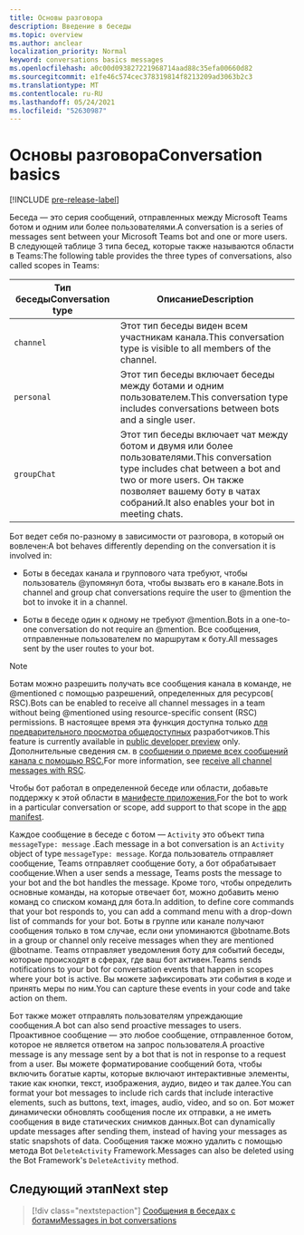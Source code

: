 ```yaml
---
title: Основы разговора
description: Введение в беседы
ms.topic: overview
ms.author: anclear
localization_priority: Normal
keyword: conversations basics messages
ms.openlocfilehash: a0c00d093827221968714aad88c35efa00660d82
ms.sourcegitcommit: e1fe46c574cec378319814f8213209ad3063b2c3
ms.translationtype: MT
ms.contentlocale: ru-RU
ms.lasthandoff: 05/24/2021
ms.locfileid: "52630987"
---
```

# <a name="conversation-basics"></a><span data-ttu-id="7bc56-103">Основы разговора</span><span class="sxs-lookup"><span data-stu-id="7bc56-103">Conversation basics</span></span>

[!INCLUDE [pre-release-label](~/includes/v4-to-v3-pointer-bots.md)]

<span data-ttu-id="7bc56-104">Беседа — это серия сообщений, отправленных между Microsoft Teams ботом и одним или более пользователями.</span><span class="sxs-lookup"><span data-stu-id="7bc56-104">A conversation is a series of messages sent between your Microsoft Teams bot and one or more users.</span></span> <span data-ttu-id="7bc56-105">В следующей таблице 3 типа бесед, которые также называются области в Teams:</span><span class="sxs-lookup"><span data-stu-id="7bc56-105">The following table provides the three types of conversations, also called scopes in Teams:</span></span>

| <span data-ttu-id="7bc56-106">Тип беседы</span><span class="sxs-lookup"><span data-stu-id="7bc56-106">Conversation type</span></span> | <span data-ttu-id="7bc56-107">Описание</span><span class="sxs-lookup"><span data-stu-id="7bc56-107">Description</span></span> |
| ------- | ----------- |
| `channel` | <span data-ttu-id="7bc56-108">Этот тип беседы виден всем участникам канала.</span><span class="sxs-lookup"><span data-stu-id="7bc56-108">This conversation type is visible to all members of the channel.</span></span> |
| `personal` | <span data-ttu-id="7bc56-109">Этот тип беседы включает беседы между ботами и одним пользователем.</span><span class="sxs-lookup"><span data-stu-id="7bc56-109">This conversation type includes conversations between bots and a single user.</span></span> |
| `groupChat` | <span data-ttu-id="7bc56-110">Этот тип беседы включает чат между ботом и двумя или более пользователями.</span><span class="sxs-lookup"><span data-stu-id="7bc56-110">This conversation type includes chat between a bot and two or more users.</span></span> <span data-ttu-id="7bc56-111">Он также позволяет вашему боту в чатах собраний.</span><span class="sxs-lookup"><span data-stu-id="7bc56-111">It also enables your bot in meeting chats.</span></span> |

<span data-ttu-id="7bc56-112">Бот ведет себя по-разному в зависимости от разговора, в который он вовлечен:</span><span class="sxs-lookup"><span data-stu-id="7bc56-112">A bot behaves differently depending on the conversation it is involved in:</span></span>

* <span data-ttu-id="7bc56-113">Боты в беседах канала и группового чата требуют, чтобы пользователь @упомянул бота, чтобы вызвать его в канале.</span><span class="sxs-lookup"><span data-stu-id="7bc56-113">Bots in channel and group chat conversations require the user to @mention the bot to invoke it in a channel.</span></span>

* <span data-ttu-id="7bc56-114">Боты в беседе один к одному не требуют @mention.</span><span class="sxs-lookup"><span data-stu-id="7bc56-114">Bots in a one-to-one conversation do not require an @mention.</span></span> <span data-ttu-id="7bc56-115">Все сообщения, отправленные пользователем по маршрутам к боту.</span><span class="sxs-lookup"><span data-stu-id="7bc56-115">All messages sent by the user routes to your bot.</span></span>

> [!NOTE]
> <span data-ttu-id="7bc56-116">Ботам можно разрешить получать все сообщения канала в команде, не @mentioned с помощью разрешений, определенных для ресурсов( RSC).</span><span class="sxs-lookup"><span data-stu-id="7bc56-116">Bots can be enabled to receive all channel messages in a team without being @mentioned using resource-specific consent (RSC) permissions.</span></span> <span data-ttu-id="7bc56-117">В настоящее время эта функция доступна только [для предварительного просмотра общедоступных](../../../resources/dev-preview/developer-preview-intro.md) разработчиков.</span><span class="sxs-lookup"><span data-stu-id="7bc56-117">This feature is currently available in [public developer preview](../../../resources/dev-preview/developer-preview-intro.md) only.</span></span> <span data-ttu-id="7bc56-118">Дополнительные сведения см. в [сообщении о приеме всех сообщений канала с помощью RSC.](channel-messages-with-rsc.md)</span><span class="sxs-lookup"><span data-stu-id="7bc56-118">For more information, see [receive all channel messages with RSC](channel-messages-with-rsc.md).</span></span>

<span data-ttu-id="7bc56-119">Чтобы бот работал в определенной беседе или области, добавьте поддержку к этой области в [манифесте приложения.](~/resources/schema/manifest-schema.md)</span><span class="sxs-lookup"><span data-stu-id="7bc56-119">For the bot to work in a particular conversation or scope, add support to that scope in the [app manifest](~/resources/schema/manifest-schema.md).</span></span>

<span data-ttu-id="7bc56-120">Каждое сообщение в беседе с ботом — `Activity` это объект типа `messageType: message` .</span><span class="sxs-lookup"><span data-stu-id="7bc56-120">Each message in a bot conversation is an `Activity` object of type `messageType: message`.</span></span> <span data-ttu-id="7bc56-121">Когда пользователь отправляет сообщение, Teams отправляет сообщение боту, а бот обрабатывает сообщение.</span><span class="sxs-lookup"><span data-stu-id="7bc56-121">When a user sends a message, Teams posts the message to your bot and the bot handles the message.</span></span> <span data-ttu-id="7bc56-122">Кроме того, чтобы определить основные команды, на которые отвечает бот, можно добавить меню команд со списком команд для бота.</span><span class="sxs-lookup"><span data-stu-id="7bc56-122">In addition, to define core commands that your bot responds to, you can add a command menu with a drop-down list of commands for your bot.</span></span> <span data-ttu-id="7bc56-123">Боты в группе или канале получают сообщения только в том случае, если они упоминаются @botname.</span><span class="sxs-lookup"><span data-stu-id="7bc56-123">Bots in a group or channel only receive messages when they are mentioned @botname.</span></span> <span data-ttu-id="7bc56-124">Teams отправляет уведомления боту для событий беседы, которые происходят в сферах, где ваш бот активен.</span><span class="sxs-lookup"><span data-stu-id="7bc56-124">Teams sends notifications to your bot for conversation events that happen in scopes where your bot is active.</span></span> <span data-ttu-id="7bc56-125">Вы можете зафиксировать эти события в коде и принять меры по ним.</span><span class="sxs-lookup"><span data-stu-id="7bc56-125">You can capture these events in your code and take action on them.</span></span>

<span data-ttu-id="7bc56-126">Бот также может отправлять пользователям упреждающие сообщения.</span><span class="sxs-lookup"><span data-stu-id="7bc56-126">A bot can also send proactive messages to users.</span></span> <span data-ttu-id="7bc56-127">Проактивное сообщение — это любое сообщение, отправленное ботом, которое не является ответом на запрос пользователя.</span><span class="sxs-lookup"><span data-stu-id="7bc56-127">A proactive message is any message sent by a bot that is not in response to a request from a user.</span></span> <span data-ttu-id="7bc56-128">Вы можете форматирование сообщений бота, чтобы включить богатые карты, которые включают интерактивные элементы, такие как кнопки, текст, изображения, аудио, видео и так далее.</span><span class="sxs-lookup"><span data-stu-id="7bc56-128">You can format your bot messages to include rich cards that include interactive elements, such as buttons, text, images, audio, video, and so on.</span></span> <span data-ttu-id="7bc56-129">Бот может динамически обновлять сообщения после их отправки, а не иметь сообщения в виде статических снимков данных.</span><span class="sxs-lookup"><span data-stu-id="7bc56-129">Bot can dynamically update messages after sending them, instead of having your messages as static snapshots of data.</span></span> <span data-ttu-id="7bc56-130">Сообщения также можно удалить с помощью метода Bot `DeleteActivity` Framework.</span><span class="sxs-lookup"><span data-stu-id="7bc56-130">Messages can also be deleted using the Bot Framework's `DeleteActivity` method.</span></span>

## <a name="next-step"></a><span data-ttu-id="7bc56-131">Следующий этап</span><span class="sxs-lookup"><span data-stu-id="7bc56-131">Next step</span></span>

> [!div class="nextstepaction"]
> [<span data-ttu-id="7bc56-132">Сообщения в беседах с ботами</span><span class="sxs-lookup"><span data-stu-id="7bc56-132">Messages in bot conversations</span></span>](~/bots/how-to/conversations/conversation-messages.md)
